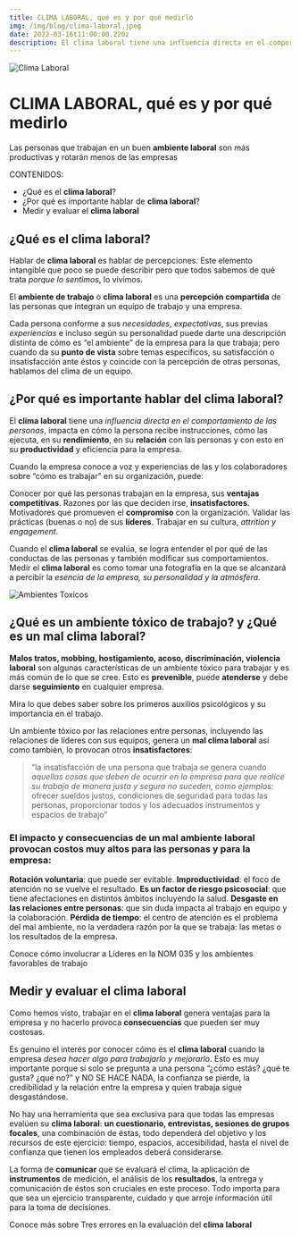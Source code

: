 ```yaml
---
title: CLIMA LABORAL, qué es y por qué medirlo 
img: /img/blog/clima-laboral.jpeg
date: 2022-03-16t11:00:00.220z
description: El clima laboral tiene una influencia directa en el comportamiento de las personas, impacta en su productividad y eficiencia para la empresa.
---
```


![Clima Laboral](/img/blog/clima-laboral.jpeg "Clima Laboral")

# **CLIMA LABORAL**, qué es y por qué medirlo

Las personas que trabajan en un buen **ambiente laboral** son más productivas y rotarán menos de las empresas

CONTENIDOS:
- ¿Qué es el **clima laboral**?
- ¿Por qué es importante hablar de **clima laboral**?
- Medir y evaluar el **clima laboral**

## ¿Qué es el **clima laboral**?

Hablar de **clima laboral** es hablar de percepciones. Este elemento intangible que poco se puede describir pero que todos sabemos de qué trata *porque lo sentimos*, lo vivimos.

El **ambiente de trabajo** o **clima laboral** es una **percepción compartida** de las personas que integran un equipo de trabajo y una empresa. 

Cada persona conforme a sus *necesidades*, *expectativas*, sus previas *experiencias* e incluso según su personalidad puede darte una descripción distinta de cómo es “el ambiente” de la empresa para la que trabaja; pero cuando da su **punto de vista** sobre temas específicos, su satisfacción o insatisfacción ante éstos y coincide con la percepción de otras personas, hablamos del clima de un equipo. 
 
## ¿Por qué es importante hablar del **clima laboral**?

El **clima laboral** tiene una *influencia directa en el comportamiento de las personas*, impacta en cómo la persona recibe instrucciones, cómo las ejecuta, en su **rendimiento**, en su **relación** con las personas y con esto en su **productividad** y eficiencia para la empresa. 

Cuando la empresa conoce a voz y experiencias de las y los colaboradores sobre “cómo es trabajar” en su organización, puede:

Conocer por qué las personas trabajan en la empresa, sus **ventajas competitivas**. 
Razones por las que deciden irse, **insatisfactores**.
Motivadores que promueven el **compromiso** con la organización.
Validar las prácticas (buenas o no) de sus **líderes**.
Trabajar en su cultura, *attrition y engagement*.

Cuando el **clima laboral** se evalúa, se logra entender el por qué de las conductas de las personas y también modificar sus comportamientos. Medir el **clima laboral** es como tomar una fotografía en la que se alcanzará a percibir la *esencia de la empresa, su personalidad y la atmósfera*. 


![Ambientes Toxicos](/img/blog/ambientes-toxicos.jpeg "Ambientes Toxicos")
## ¿Qué es un ambiente tóxico de trabajo? y  ¿Qué es un mal **clima laboral**?


**Malos tratos, mobbing, hostigamiento, acoso, discriminación, violencia laboral** son algunas características de un ambiente tóxico para trabajar y es más común de lo que se cree. Esto es **prevenible**, puede **atenderse** y debe darse **seguimiento** en cualquier empresa. 

Mira lo que debes saber sobre los primeros auxilios psicológicos y su importancia en el trabajo. 

Un ambiente tóxico por las relaciones entre personas, incluyendo las relaciones de líderes con sus equipos, genera un **mal clima laboral** así como también, lo provocan otros **insatisfactores**: 

> “la insatisfacción de una persona que trabaja se genera cuando *aquellas cosas que deben de ocurrir en la empresa para que realice su trabajo de manera justa y segura no suceden, como ejemplos*: ofrecer sueldos justos, condiciones de seguridad para todas las personas, proporcionar todos y los adecuados instrumentos y espacios de trabajo”

### El **impacto y consecuencias de un mal ambiente laboral** provocan costos muy altos para las personas y para la empresa: 

**Rotación voluntaria**: que puede ser evitable. 
**Improductividad**: el foco de atención no se vuelve el resultado. 
**Es un factor de riesgo psicosocial**: que tiene afectaciones en distintos ámbitos incluyendo la salud.
**Desgaste en las relaciones entre personas**: que sin duda impacta al trabajo en equipo y la colaboración. 
**Pérdida de tiempo**: el centro de atención es el problema del mal ambiente, no la verdadera razón por la que se trabaja: las metas o los resultados de la empresa. 

Conoce cómo involucrar a Líderes en la NOM 035 y los ambientes favorables de trabajo


## Medir y evaluar el **clima laboral**

Como hemos visto, trabajar en el **clima laboral** genera ventajas para la empresa y no hacerlo provoca **consecuencias** que pueden ser muy costosas.

Es genuino el interés por conocer cómo es el **clima laboral** cuando la empresa *desea hacer algo para trabajarlo y mejorarlo*. Esto es muy importante porque si solo se pregunta a una persona “¿cómo estás? ¿qué te gusta? ¿qué no?” y NO SE HACE NADA, la confianza se pierde, la credibilidad y la relación entre la empresa y quien trabaja sigue desgastándose. 

No hay una herramienta que sea exclusiva para que todas las empresas evalúen su **clima laboral**: **un cuestionario, entrevistas, sesiones de grupos focales**, una combinación de éstas, todo dependerá del objetivo y los recursos de este ejercicio: tiempo, espacios, accesibilidad, hasta el nivel de confianza que tienen los empleados deberá considerarse. 

La forma de **comunicar** que se evaluará el clima, la aplicación de **instrumentos** de medición, el análisis de los **resultados**, la entrega y comunicación de éstos son cruciales en este proceso. Todo importa para que sea un ejercicio transparente, cuidado y que arroje información útil para la toma de decisiones. 

Conoce más sobre Tres errores en la evaluación del **clima laboral**
